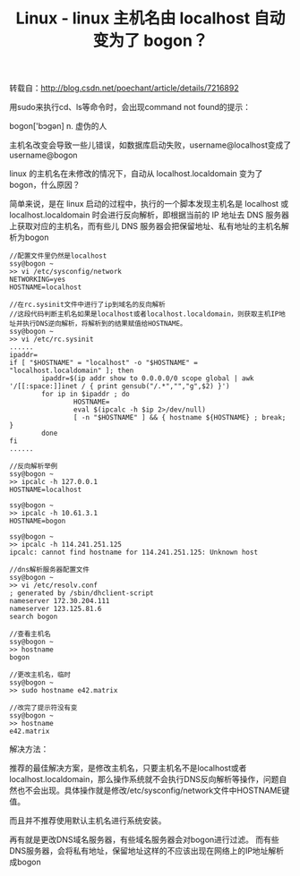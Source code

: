 ﻿---
title: Linux - linux 主机名由 localhost 自动变为了 bogon？
categories:
  - Linux
tags:
  - bogon
---

转载自：http://blog.csdn.net/poechant/article/details/7216892

用sudo来执行cd、ls等命令时，会出现command not found的提示：

<!--more-->

bogon['bɔɡən] n. 虚伪的人

主机名改变会导致一些儿错误，如数据库启动失败，username@localhost变成了username@bogon

linux 的主机名在未修改的情况下，自动从 localhost.localdomain 变为了 bogon，什么原因？

简单来说，是在 linux 启动的过程中，执行的一个脚本发现主机名是 localhost 或 localhost.localdomain 时会进行反向解析，即根据当前的 IP 地址去 DNS 服务器上获取对应的主机名，而有些儿 DNS 服务器会把保留地址、私有地址的主机名解析为bogon

```
//配置文件里仍然是localhost
ssy@bogon ~
>> vi /etc/sysconfig/network
NETWORKING=yes
HOSTNAME=localhost

//在rc.sysinit文件中进行了ip到域名的反向解析
//这段代码判断主机名如果是localhost或者localhost.localdomain，则获取主机IP地址并执行DNS逆向解析，将解析到的结果赋值给HOSTNAME。
ssy@bogon ~
>> vi /etc/rc.sysinit 
......
ipaddr=
if [ "$HOSTNAME" = "localhost" -o "$HOSTNAME" = "localhost.localdomain" ]; then
        ipaddr=$(ip addr show to 0.0.0.0/0 scope global | awk '/[[:space:]]inet / { print gensub("/.*","","g",$2) }')
        for ip in $ipaddr ; do
                HOSTNAME=
                eval $(ipcalc -h $ip 2>/dev/null)
                [ -n "$HOSTNAME" ] && { hostname ${HOSTNAME} ; break; }
        done
fi
......

//反向解析举例
ssy@bogon ~
>> ipcalc -h 127.0.0.1
HOSTNAME=localhost

ssy@bogon ~
>> ipcalc -h 10.61.3.1
HOSTNAME=bogon

ssy@bogon ~
>> ipcalc -h 114.241.251.125
ipcalc: cannot find hostname for 114.241.251.125: Unknown host

//dns解析服务器配置文件
ssy@bogon ~
>> vi /etc/resolv.conf
; generated by /sbin/dhclient-script
nameserver 172.30.204.111
nameserver 123.125.81.6
search bogon

//查看主机名
ssy@bogon ~
>> hostname
bogon

//更改主机名，临时
ssy@bogon ~
>> sudo hostname e42.matrix

//改完了提示符没有变
ssy@bogon ~
>> hostname
e42.matrix
```


解决方法：

推荐的最佳解决方案，是修改主机名，只要主机名不是localhost或者localhost.localdomain，那么操作系统就不会执行DNS反向解析等操作，问题自然也不会出现。具体操作就是修改/etc/sysconfig/network文件中HOSTNAME键值。

而且并不推荐使用默认主机名进行系统安装。

再有就是更改DNS域名服务器，有些域名服务器会对bogon进行过滤。
而有些DNS服务器，会将私有地址，保留地址这样的不应该出现在网络上的IP地址解析成bogon


